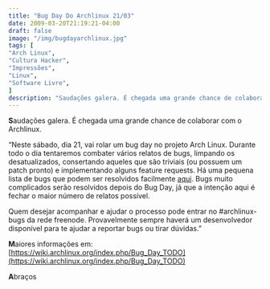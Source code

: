 ```yaml
---
title: "Bug Day Do Archlinux 21/03"
date: 2009-03-20T21:19:21-04:00
draft: false
image: "/img/bugdayarchlinux.jpg"
tags: [
"Arch Linux",
"Cultura Hacker",
"Impressões",
"Linux",
"Software Livre",
]
description: "Saudações galera. É chegada uma grande chance de colaborar com o Archlinux."
---
```

**S**audações galera. É chegada uma grande chance de colaborar com o Archlinux.

“Neste sábado, dia 21, vai rolar um bug day no projeto Arch Linux. Durante todo o dia tentaremos combater vários relatos de bugs, limpando os desatualizados, consertando aqueles que são triviais (ou possuem um patch pronto) e implementando alguns feature requests. Há uma pequena lista de bugs que podem ser resolvidos facilmente [aqui](https://wiki.archlinux.org/index.php/Bug_Day_TODO). Bugs muito complicados serão resolvidos depois do Bug Day, já que a intenção aqui é fechar o maior número de relatos possível.

Quem desejar acompanhar e ajudar o processo pode entrar no #archlinux-bugs da rede freenode. Provavelmente sempre haverá um desenvolvedor disponível para te ajudar a reportar bugs ou tirar dúvidas.”

**M**aiores informações em: [https://wiki.archlinux.org/index.php/Bug_Day_TODO](https://wiki.archlinux.org/index.php/Bug_Day_TODO)

**A**braços
